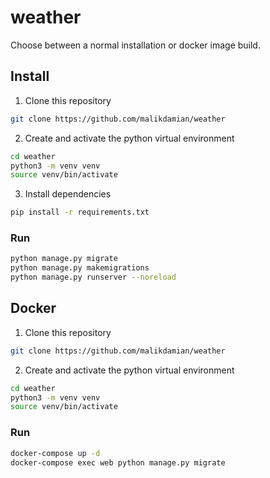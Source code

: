 # weather

Choose between a normal installation or docker image build.

## Install

1. Clone this repository

```bash
git clone https://github.com/malikdamian/weather
```

2. Create and activate the python virtual environment

```bash
cd weather
python3 -m venv venv
source venv/bin/activate
```

3. Install dependencies

```bash
pip install -r requirements.txt
```

### Run

```bash
python manage.py migrate
python manage.py makemigrations
python manage.py runserver --noreload
```

## Docker

1. Clone this repository

```bash
git clone https://github.com/malikdamian/weather
```

2. Create and activate the python virtual environment

```bash
cd weather
python3 -m venv venv
source venv/bin/activate
```

### Run

```bash
docker-compose up -d
docker-compose exec web python manage.py migrate 
```
